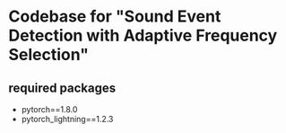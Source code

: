 # Codebase for "Sound Event Detection with Adaptive Frequency Selection"

## required packages
- pytorch==1.8.0
- pytorch_lightning==1.2.3
